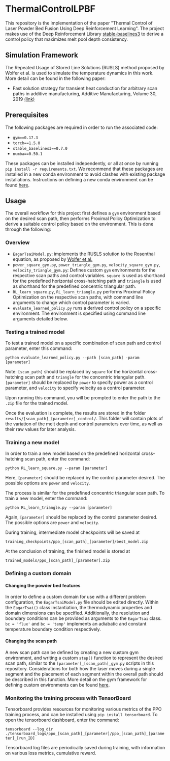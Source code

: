 # ThermalControlLPBF


This repository is the implementation of the paper "Thermal Control of Laser Powder Bed Fusion Using Deep Reinforcement Learning". The project makes use of the Deep Reinforcement Library [stable-baselines3](https://github.com/DLR-RM/stable-baselines3) to derive a control policy that maximizes melt pool depth consistency.

## Simulation Framework
The Repeated Usage of Stored Line Solutions (RUSLS) method proposed by Wolfer et al. is used to simulate the temperature dynamics in this work. More detail can be found in the following paper:

* Fast solution strategy for transient heat conduction for arbitrary scan paths in additive manufacturing, Additive Manufacturing, Volume 30, 2019 [(link)](https://www.sciencedirect.com/science/article/pii/S2214860419303446)


## Prerequisites 
The following packages are required in order to run the associated code:

* ```gym==0.17.3```
* ```torch==1.5.0```
* ```stable_baselines3==0.7.0```
* ```numba==0.50.1```


These packages can be installed independently, or all at once by running ```pip install -r requirements.txt```. We recommend that these packages are installed in a new conda environment to avoid clashes with existing package installations. Instructions on defining a new conda environment can be found [here](https://conda.io/projects/conda/en/latest/user-guide/tasks/manage-environments.html).

## Usage
The overall workflow for this project first defines a ```gym``` environment based on the desired scan path, then performs Proximal Policy Optimization to derive a suitable control policy based on the environment. This is done through the following:

### Overview
* ```EagarTsaiModel.py```: implements the RUSLS solution to the Rosenthal equation, as proposed by [Wolfer et al.](https://www.sciencedirect.com/science/article/pii/S2214860419303446)
* ```power_square_gym.py```, ```power_triangle_gym.py```, ```velocity_square_gym.py```, ```velocity_triangle_gym.py```: Defines custom ```gym``` environments for the respective scan paths and control variables. ```square``` is used as shorthand for the predefined horizontal cross-hatching path and ```triangle``` is used as shorthand for the predefined concentric triangular path. 
* ```RL_learn_square.py```, ```RL_learn_triangle.py``` performs Proximal Policy Optimization on the respective scan paths, with command line arguments to change which control parameter is varied.  
* ```evaluate_learned_policy.py``` runs a derived control policy on a specific environment. The environment is specified using command line arguments detailed below.  


### Testing a trained model

To test a trained model on a specific combination of scan path and control parameter, enter this command:

```python evaluate_learned_policy.py --path [scan_path] -param [parameter]``` 

 Note: ```[scan_path]```  should be replaced by ```square``` for the horizontal cross-hatching scan path and ```triangle``` for the concentric triangular path. ```[parameter]``` should be replaced by ```power``` to specify power as a control parameter, and ```velocity``` to specify velocity as a control parameter.
  
  Upon running this command, you will be prompted to enter the path to the ```.zip``` file for the trained model. 


Once the evaluation is complete, the results are stored in the folder ```results/[scan_path]_[parameter]_control/```. This folder will contain plots of the variation of the melt depth and control parameters over time, as well as their raw values for later analysis. 

### Training a new model
In order to train a new model based on the predefined horizontal cross-hatching scan path, enter the command:


```python RL_learn_square.py --param [parameter]```


Here, ```[parameter]``` should be replaced by the control parameter desired. The possible options are ```power``` and ```velocity```.


The process is similar for the predefined concentric triangular scan path. To train a new model, enter the command:


```python RL_learn_triangle.py --param [parameter]```

Again, ```[parameter]``` should be replaced by the control parameter desired. The possible options are ```power``` and ```velocity```.

During training, intermediate model checkpoints will be saved at

```training_checkpoints/ppo_[scan_path]_[parameter]/best_model.zip```
 
 
 
 At the conclusion of training, the finished model is stored at 
 
 ```trained_models/ppo_[scan_path]_[parameter].zip```
 
 






### Defining a custom domain
#### Changing the powder bed features
In order to define a custom domain for use with a different problem configuration, the ```EagarTsaiModel.py``` file should be edited directly. Within the ```EagarTsai()``` class instantiation, the thermodynamic properties and domain dimensions can be specified. Additionally, the resolution and boundary conditions can be provided as arguments to the ```EagarTsai``` class. ```bc = 'flux'``` and ```bc = 'temp'``` implements an adiabatic and constant temperature boundary condition respectively. 

#### Changing the scan path

A new scan path can be defined by creating a new custom gym environment, and writing a custom ```step()``` function to represent the desired scan path, similar to the  ```[parameter]_[scan_path]_gym.py``` scripts in this repository. Considerations for both how the laser moves during a single segment and the placement of each segment within the overall path should be described in this function. More detail on the gym framework for defining custom environments can be found [here](https://stable-baselines.readthedocs.io/en/master/guide/custom_env.html).


### Monitoring the training process with TensorBoard
Tensorboard provides resources for monitoring various metrics of the PPO training process, and can be installed using ```pip install tensorboard```. To open the tensorboard dashboard, enter the command:

```tensorboard --log_dir ./tensorboard_logs/ppo_[scan_path]_[parameter]/ppo_[scan_path]_[parameter]_[run_ID]```

Tensorboard log files are periodically saved during training, with information on various loss metrics, cumulative reward.

